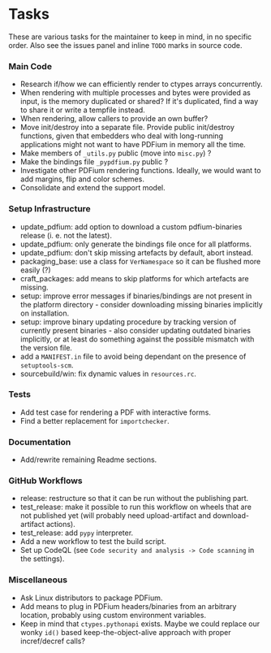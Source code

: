 <!-- SPDX-FileCopyrightText: 2022 geisserml <geisserml@gmail.com> -->
<!-- SPDX-License-Identifier: CC-BY-4.0 -->

# Tasks

These are various tasks for the maintainer to keep in mind, in no specific order.
Also see the issues panel and inline `TODO` marks in source code.

### Main Code
* Research if/how we can efficiently render to ctypes arrays concurrently.
* When rendering with multiple processes and bytes were provided as input, is the memory duplicated or shared? If it's duplicated, find a way to share it or write a tempfile instead.
* When rendering, allow callers to provide an own buffer?
* Move init/destroy into a separate file. Provide public init/destroy functions, given that embedders who deal with long-running applications might not want to have PDFium in memory all the time.
* Make members of `_utils.py` public (move into `misc.py`) ?
* Make the bindings file `_pypdfium.py` public ?
* Investigate other PDFium rendering functions. Ideally, we would want to add margins, flip and color schemes.
* Consolidate and extend the support model.

### Setup Infrastructure
* update_pdfium: add option to download a custom pdfium-binaries release (i. e. not the latest).
* update_pdfium: only generate the bindings file once for all platforms.
* update_pdfium: don't skip missing artefacts by default, abort instead.
* packaging_base: use a class for `VerNamespace` so it can be flushed more easily (?)
* craft_packages: add means to skip platforms for which artefacts are missing.
* setup: improve error messages if binaries/bindings are not present in the platform directory - consider downloading missing binaries implicitly on installation.
* setup: improve binary updating procedure by tracking version of currently present binaries - also consider updating outdated binaries implicitly, or at least do something against the possible mismatch with the version file.
* add a `MANIFEST.in` file to avoid being dependant on the presence of `setuptools-scm`.
* sourcebuild/win: fix dynamic values in `resources.rc`.

### Tests
* Add test case for rendering a PDF with interactive forms.
* Find a better replacement for `importchecker`.

### Documentation
* Add/rewrite remaining Readme sections.

### GitHub Workflows
* release: restructure so that it can be run without the publishing part.
* test_release: make it possible to run this workflow on wheels that are not published yet (will probably need upload-artifact and download-artifact actions).
* test_release: add `pypy` interpreter.
* Add a new workflow to test the build script.
* Set up CodeQL (see `Code security and analysis -> Code scanning` in the settings).

### Miscellaneous
* Ask Linux distributors to package PDFium.
* Add means to plug in PDFium headers/binaries from an arbitrary location, probably using custom environment variables.
* Keep in mind that `ctypes.pythonapi` exists. Maybe we could replace our wonky `id()` based keep-the-object-alive approach with proper incref/decref calls?
